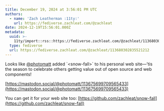 ```yaml
---
title: December 19, 2024 at 3:56:01 PM UTC
authors:
  - name: 'Zach Leatherman :11ty:'
    url: https://fediverse.zachleat.com/@zachleat
date: 2024-12-19T15:56:01.000Z
metadata:
  uuid: >-
    11ty/import::rss::https://fediverse.zachleat.com/@zachleat/113680302835521212
  type: fediverse
  url: https://fediverse.zachleat.com/@zachleat/113680302835521212
---
```

Looks like [@photomatt](https://mastodon.social/@photomatt) added \`\<snow-fall>\` to his personal web site—’tis the season to celebrate others getting value out of open source and web components!

[https://mastodon.social/@photomatt/113675699709565433](https://mastodon.social/@photomatt/113675699709565433)

You can get it for your web site too: [https://github.com/zachleat/snow-fall](https://github.com/zachleat/snow-fall)